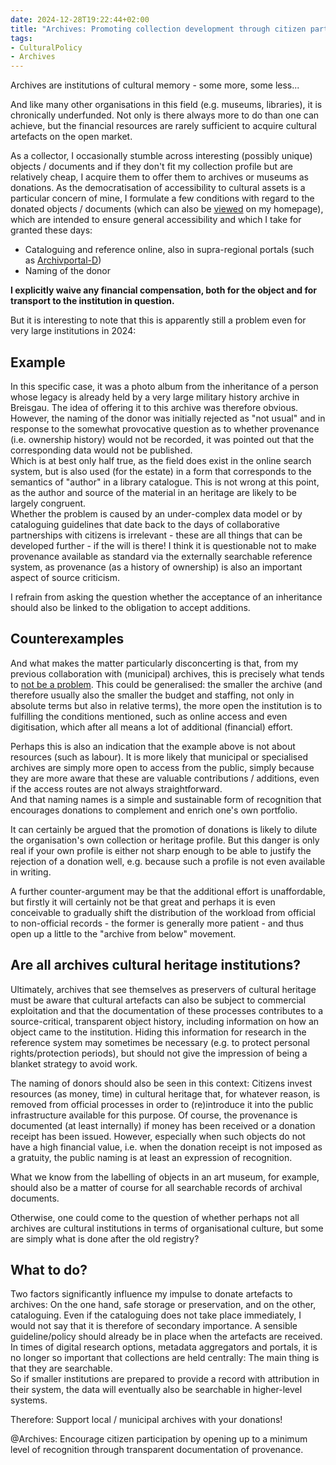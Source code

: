 ```yaml
---
date: 2024-12-28T19:22:44+02:00
title: "Archives: Promoting collection development through citizen participation"
tags:
- CulturalPolicy
- Archives
---
```


Archives are institutions of cultural memory - some more, some less...
<!--more-->
And like many other organisations in this field (e.g. museums, libraries), it is chronically underfunded. Not only is there always more to do than one can achieve, but the financial resources are rarely sufficient to acquire cultural artefacts on the open market.

As a collector, I occasionally stumble across interesting (possibly unique) objects / documents and if they don't fit my collection profile but are relatively cheap, I acquire them to offer them to archives or museums as donations. As the democratisation of accessibility to cultural assets is a particular concern of mine, I formulate a few conditions with regard to the donated objects / documents (which can also be [viewed](https://christianmahnke.de/en/collections/#donations) on my homepage), which are intended to ensure general accessibility and which I take for granted these days:
* Cataloguing and reference online, also in supra-regional portals (such as [Archivportal-D](https://www.archivportal-d.de/))
* Naming of the donor

**I explicitly waive any financial compensation, both for the object and for transport to the institution in question.**

But it is interesting to note that this is apparently still a problem even for very large institutions in 2024:

## Example

In this specific case, it was a photo album from the inheritance of a person whose legacy is already held by a very large military history archive in Breisgau. The idea of offering it to this archive was therefore obvious.<br/>
However, the naming of the donor was initially rejected as "not usual" and in response to the somewhat provocative question as to whether provenance (i.e. ownership history) would not be recorded, it was pointed out that the corresponding data would not be published.<br/>
Which is at best only half true, as the field does exist in the online search system, but is also used (for the estate) in a form that corresponds to the semantics of "author" in a library catalogue. This is not wrong at this point, as the author and source of the material in an heritage are likely to be largely congruent.<br/>
Whether the problem is caused by an under-complex data model or by cataloguing guidelines that date back to the days of collaborative partnerships with citizens is irrelevant - these are all things that can be developed further - if the will is there! I think it is questionable not to make provenance available as standard via the externally searchable reference system, as provenance (as a history of ownership) is also an important aspect of source criticism.

I refrain from asking the question whether the acceptance of an inheritance should also be linked to the obligation to accept additions.

## Counterexamples

And what makes the matter particularly disconcerting is that, from my previous collaboration with (municipal) archives, this is precisely what tends to [not be a problem](https://christianmahnke.de/en/collections/donations/). This could be generalised: the smaller the archive (and therefore usually also the smaller the budget and staffing, not only in absolute terms but also in relative terms), the more open the institution is to fulfilling the conditions mentioned, such as online access and even digitisation, which after all means a lot of additional (financial) effort.

Perhaps this is also an indication that the example above is not about resources (such as labour). It is more likely that municipal or specialised archives are simply more open to access from the public, simply because they are more aware that these are valuable contributions / additions, even if the access routes are not always straightforward.<br/>
And that naming names is a simple and sustainable form of recognition that encourages donations to complement and enrich one's own portfolio.

It can certainly be argued that the promotion of donations is likely to dilute the organisation's own collection or heritage profile. But this danger is only real if your own profile is either not sharp enough to be able to justify the rejection of a donation well, e.g. because such a profile is not even available in writing.

A further counter-argument may be that the additional effort is unaffordable, but firstly it will certainly not be that great and perhaps it is even conceivable to gradually shift the distribution of the workload from official to non-official records - the former is generally more patient - and thus open up a little to the "archive from below" movement.

## Are all archives cultural heritage institutions?

Ultimately, archives that see themselves as preservers of cultural heritage must be aware that cultural artefacts can also be subject to commercial exploitation and that the documentation of these processes contributes to a source-critical, transparent object history, including information on how an object came to the institution. Hiding this information for research in the reference system may sometimes be necessary (e.g. to protect personal rights/protection periods), but should not give the impression of being a blanket strategy to avoid work.

The naming of donors should also be seen in this context: Citizens invest resources (as money, time) in cultural heritage that, for whatever reason, is removed from official processes in order to (re)introduce it into the public infrastructure available for this purpose. Of course, the provenance is documented (at least internally) if money has been received or a donation receipt has been issued. However, especially when such objects do not have a high financial value, i.e. when the donation receipt is not imposed as a gratuity, the public naming is at least an expression of recognition.

What we know from the labelling of objects in an art museum, for example, should also be a matter of course for all searchable records of archival documents.

Otherwise, one could come to the question of whether perhaps not all archives are cultural institutions in terms of organisational culture, but some are simply what is done after the old registry?

## What to do?
Two factors significantly influence my impulse to donate artefacts to archives: On the one hand, safe storage or preservation, and on the other, cataloguing. Even if the cataloguing does not take place immediately, I would not say that it is therefore of secondary importance. A sensible guideline/policy should already be in place when the artefacts are received.<br/>
In times of digital research options, metadata aggregators and portals, it is no longer so important that collections are held centrally: The main thing is that they are searchable.<br/>
So if smaller institutions are prepared to provide a record with attribution in their system, the data will eventually also be searchable in higher-level systems.

<p class="cta">Therefore: Support local / municipal archives with your donations!</p>
<p class="cta">@Archives: Encourage citizen participation by opening up to a minimum level of recognition through transparent documentation of provenance.</p>
